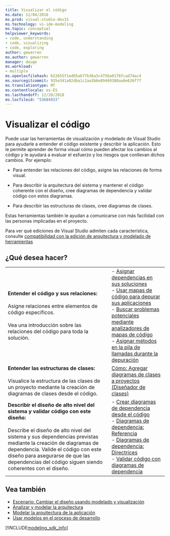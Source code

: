 ```yaml
---
title: Visualizar el código
ms.date: 11/04/2016
ms.prod: visual-studio-dev15
ms.technology: vs-ide-modeling
ms.topic: conceptual
helpviewer_keywords:
- code, understanding
- code, visualizing
- code, exploring
author: gewarren
ms.author: gewarren
manager: douge
ms.workload:
- multiple
ms.openlocfilehash: 622655f1ed05ab77b36a3c4756a0176fcad74ac4
ms.sourcegitcommit: 935e341a02dba1c2aa3b6e89469388aa6e626f7f
ms.translationtype: MT
ms.contentlocale: es-ES
ms.lasthandoff: 12/20/2018
ms.locfileid: "53684933"
---
```

# <a name="visualize-code"></a>Visualizar el código

Puede usar las herramientas de visualización y modelado de Visual Studio para ayudarle a entender el código existente y describir la aplicación. Esto le permite aprender de forma visual cómo pueden afectar los cambios al código y le ayudará a evaluar el esfuerzo y los riesgos que conllevan dichos cambios. Por ejemplo:

- Para entender las relaciones del código, asigne las relaciones de forma visual.

- Para describir la arquitectura del sistema y mantener el código coherente con el diseño, cree diagramas de dependencia y validar código con estos diagramas.

- Para describir las estructuras de clases, cree diagramas de clases.

Estas herramientas también le ayudan a comunicarse con más facilidad con las personas implicadas en el proyecto.

Para ver qué ediciones de Visual Studio admiten cada característica, consulte [compatibilidad con la edición de arquitectura y modelado de herramientas](../modeling/what-s-new-for-design-in-visual-studio.md#VersionSupport)

## <a name="what-do-you-want-to-do"></a>¿Qué desea hacer?

|||
|-|-|
|**Entender el código y sus relaciones:**<br /><br /> Asigne relaciones entre elementos de código específicos.<br /><br /> Vea una introducción sobre las relaciones del código para toda la solución.|- [Asignar dependencias en sus soluciones](../modeling/map-dependencies-across-your-solutions.md)<br />- [Usar mapas de código para depurar sus aplicaciones](../modeling/use-code-maps-to-debug-your-applications.md)<br />- [Buscar problemas potenciales mediante analizadores de mapas de código](../modeling/find-potential-problems-using-code-map-analyzers.md)<br />- [Asignar métodos en la pila de llamadas durante la depuración](../debugger/map-methods-on-the-call-stack-while-debugging-in-visual-studio.md)|
|**Entender las estructuras de clases:**<br /><br /> Visualice la estructura de las clases de un proyecto mediante la creación de diagramas de clases desde el código.|[Cómo: Agregar diagramas de clases a proyectos (Diseñador de clases)](../ide/class-designer/how-to-add-class-diagrams-to-projects.md)|
|**Describir el diseño de alto nivel del sistema y validar código con este diseño:**<br /><br /> Describe el diseño de alto nivel del sistema y sus dependencias previstas mediante la creación de diagramas de dependencia. Valide el código con este diseño para asegurarse de que las dependencias del código siguen siendo coherentes con el diseño.|- [Crear diagramas de dependencia desde el código](../modeling/create-layer-diagrams-from-your-code.md)<br />- [Diagramas de dependencia: Referencia](../modeling/layer-diagrams-reference.md)<br />- [Diagramas de dependencia: Directrices](../modeling/layer-diagrams-guidelines.md)<br />- [Validar código con diagramas de dependencia](../modeling/validate-code-with-layer-diagrams.md)|

## <a name="see-also"></a>Vea también

- [Escenario: Cambiar el diseño usando modelado y visualización](../modeling/scenario-change-your-design-using-visualization-and-modeling.md)
- [Analizar y modelar la arquitectura](../modeling/analyze-and-model-your-architecture.md)
- [Modelar la arquitectura de la aplicación](../modeling/model-your-app-s-architecture.md)
- [Usar modelos en el proceso de desarrollo](../modeling/use-models-in-your-development-process.md)

[!INCLUDE[modeling_sdk_info](includes/modeling_sdk_info.md)]
